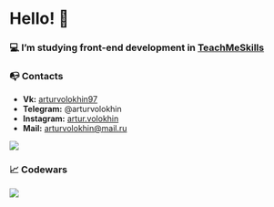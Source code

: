 # Hello! 👋


### 💻 I’m studying front-end development in [TeachMeSkills](https://teachmeskills.by/)


### 📭 Contacts 
- **Vk:** <a href="https://vk.com/arturvolokhin97">arturvolokhin97</a>
- **Telegram:** @arturvolokhin
- **Instagram:** <a href="instagram.com/artur.volokhin">artur.volokhin</a>
- **Mail:** arturvolokhin@mail.ru


<img src='https://github-readme-stats.vercel.app/api?username=arturvolokhin&&show_icons=true'>



### 📈 Codewars
<img src='https://www.codewars.com/users/arturvolokhin/badges/large'>
